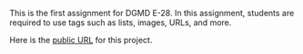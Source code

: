 This is the first assignment for DGMD E-28. In this assignment, students are required to use tags such as lists, images, URLs, and more.

Here is the [public URL](https://github.com/JohnnyBean181/assignment_1_dgmd_e28/) for this project.
